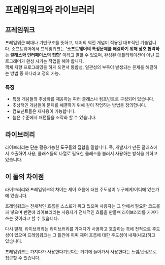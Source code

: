 # 프레임워크와 라이브러리

## 프레임워크

프레임워큰 뼈대나 기반구조를 뜻하고, 제어의 역전 개념이 적용된 대표적인 기술입니다.
소프트웨어에서 프레임워크는 <b>'소프트웨어의 특정문제를 해결하기 위해 상호 협력하는 클래스와 인터페이스의 집합'</b> 이라고 말할 수 있으며, 완성된 애플리케이션이 아닌 프로그래머가 완성 시키는 작업을 해야 합니다.<br>
객체 지향 프로그래밍을 하게 되면서 통합성, 일관성의 부족이 발생되는 문제를 해결하는 방법 중 하나라고 정의 가능.

### 특징

- 특정 개념들의 추상화를 제공하는 여러 클래스나 컴포넌트로 구성되어 있습니다.<br>
- 추상적인 개념들이 문제를 해결하기 위해 같이 작업하는 방법을 정의합니다.<br>
- 컴포넌트들은 재사용이 가능합니다. <br>
- 높은 수준에서 패턴들을 조작화 할 수 있습니다.

## 라이브러리

라이브러리는 단순 활용가능한 도구들의 집합을 말합니다.
즉, 개발자가 만든 클래스에서 호출하여 사용, 클래스들의 나열로 필요한 클래스를 불러서 사용하는 방식을 취하고 있습니다.

## 이 둘의 차이점

라이브러리와 프레임워크의 차이는 제어 흐름에 대한 주도성이 누구에게/어디에 있는가에 있습니다.<br>

프레임워크는 전체적인 흐름을 스스로가 쥐고 있으며 사용자는 그 안에서 필요한 코드를 짜 넣으며 반면에 라이브러리는 사용자가 전체적인 흐름을 만들며 라이브러리를 가져다 쓰는 것이라고 할 수 있습니다.<br>

다시 말해, 라이브러리는 라이브러리를 가져다가 사용하고 호출하는 측에 전적으로 주도성이 있으며 프레임워크는 그 틀안에 이미 제어 흐름에 대한 주도성이 내재(내포)하고 있습니다.<br>

프레임워크는 가져다가 사용한다기보다는 거기에 들어가서 사용한다는 느낌/관점으로 접근할 수 있습니다.
